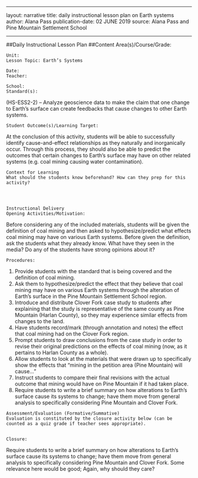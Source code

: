 
---
layout: narrative
title: daily instructional lesson plan on Earth systems
author: Alana Pass
publication-date: 02 JUNE 2019
source: Alana Pass and Pine Mountain Settlement School

---
 
 
 ##Daily Instructional Lesson Plan
	##Content Area(s)/Course/Grade:
 
	Unit:
	Lesson Topic: Earth’s Systems
 
	Date:
	Teacher:
 
	School:
	Standard(s):
(HS-ESS2-2) – Analyze geoscience data to make the claim that one change to Earth’s surface can create feedbacks that cause changes to other Earth systems.
 
	Student Outcome(s)/Learning Target:
At the conclusion of this activity, students will be able to successfully identify cause-and-effect relationships as they naturally and inorganically occur. Through this process, they should also be able to predict the outcomes that certain changes to Earth’s surface may have on other related systems (e.g. coal mining causing water contamination).
 
 
	Context for Learning
	What should the students know beforehand? How can they prep for this activity?
 
 
 
 
	Instructional Delivery
	Opening Activities/Motivation:
Before considering any of the included materials, students will be given the definition of coal mining and then asked to hypothesize/predict what effects coal mining may have on various Earth systems. Before given the definition, ask the students what they already know. What have they seen in the media? Do any of the students have strong opinions about it?
 
 
 
	Procedures:
1)    Provide students with the standard that is being covered and the definition of coal mining.
2)    Ask them to hypothesize/predict the effect that they believe that coal mining may have on various Earth systems through the alteration of Earth’s surface in the Pine Mountain Settlement School region.
3)    Introduce and distribute Clover Fork case study to students after explaining that the study is representative of the same county as Pine Mountain (Harlan County), so they may experience similar effects from changes to the land.
4)    Have students record/mark (through annotation and notes) the effect that coal mining had on the Clover Fork region.
5)    Prompt students to draw conclusions from the case study in order to revise their original predictions on the effects of coal mining (now, as it pertains to Harlan County as a whole).
6)    Allow students to look at the materials that were drawn up to specifically show the effects that “mining in the petition area (Pine Mountain) will cause…”
7)    Instruct students to compare their final revisions with the actual outcome that mining would have on Pine Mountain if it had taken place.
8)    Require students to write a brief summary on how alterations to Earth’s surface cause its systems to change; have them move from general analysis to specifically considering Pine Mountain and Clover Fork.
 
 
 
 
	Assessment/Evaluation (Formative/Summative)
	Evaluation is constituted by the closure activity below (can be counted as a quiz grade if teacher sees appropriate).
 
 
	Closure:
Require students to write a brief summary on how alterations to Earth’s surface cause its systems to change; have them move from general analysis to specifically considering Pine Mountain and Clover Fork.
Some relevance here would be good; Again, why should they care?
